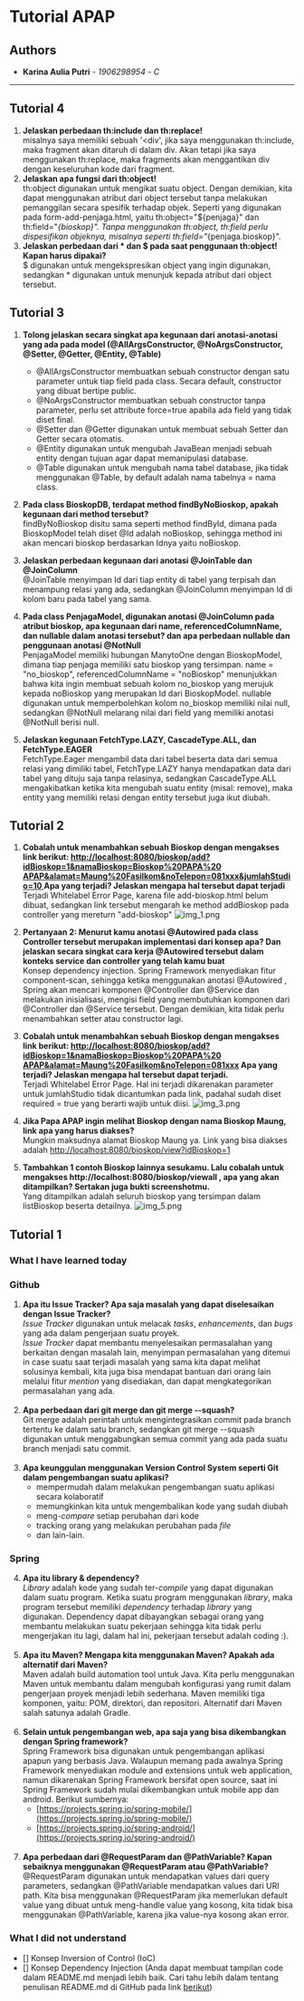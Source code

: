 # Tutorial APAP
## Authors
* **Karina Aulia Putri** - *1906298954* - *C*
--- 
## Tutorial 4
1. **Jelaskan perbedaan th:include dan th:replace!**
   <br> misalnya saya memiliki sebuah '<div', jika saya menggunakan th:include, maka fragment akan ditaruh di dalam div.
   Akan tetapi jika saya menggunakan th:replace, maka fragments akan menggantikan div dengan keseluruhan kode dari fragment.
2. **Jelaskan apa fungsi dari th:object!**
   <br> th:object digunakan untuk mengikat suatu object. Dengan demikian, kita dapat menggunakan atribut dari object tersebut tanpa melakukan pemanggilan secara spesifik
   terhadap objek. Seperti yang digunakan pada form-add-penjaga.html, yaitu th:object="${penjaga}" dan th:field="*{bioskop}". Tanpa menggunakan th:object,
   th:field perlu dispesifikan objeknya, misalnya seperti th:field="*{penjaga.bioskop}".
3. **Jelaskan perbedaan dari * dan $ pada saat penggunaan th:object! Kapan harus dipakai?**
   <br> $ digunakan untuk mengekspresikan object yang ingin digunakan, sedangkan * digunakan untuk menunjuk kepada atribut dari object tersebut.

## Tutorial 3
1. **Tolong jelaskan secara singkat apa kegunaan dari anotasi-anotasi yang ada pada model
   (@AllArgsConstructor, @NoArgsConstructor, @Setter, @Getter, @Entity, @Table)**
   - @AllArgsConstructor membuatkan sebuah constructor dengan satu parameter untuk tiap
   field pada class. Secara default, constructor yang dibuat bertipe public.
   - @NoArgsConstructor membuatkan sebuah constructor tanpa parameter, perlu set attribute
     force=true apabila ada field yang tidak diset final.
   - @Setter dan @Getter digunakan untuk membuat sebuah Setter dan Getter secara otomatis.
   - @Entity digunakan untuk mengubah JavaBean menjadi sebuah entity dengan tujuan agar dapat
     memanipulasi database.
   - @Table digunakan untuk mengubah nama tabel database, jika tidak menggunakan @Table, by default
     adalah nama tabelnya = nama class.
   
2. **Pada class BioskopDB, terdapat method findByNoBioskop, apakah kegunaan dari method
   tersebut?**
   <br>findByNoBioskop disitu sama seperti method findById, dimana pada BioskopModel telah diset @Id
   adalah noBioskop, sehingga  method ini akan mencari bioskop berdasarkan Idnya yaitu noBioskop.

3. **Jelaskan perbedaan kegunaan dari anotasi @JoinTable dan @JoinColumn**
   <br> @JoinTable menyimpan Id dari tiap entity di tabel yang terpisah dan menampung relasi yang ada, sedangkan @JoinColumn
   menyimpan Id di kolom baru pada tabel yang sama.

4. **Pada class PenjagaModel, digunakan anotasi @JoinColumn pada atribut bioskop, apa
   kegunaan dari name, referencedColumnName, dan nullable dalam anotasi tersebut? dan apa
   perbedaan nullable dan penggunaan anotasi @NotNull**
   <br>PenjagaModel memiliki hubungan ManytoOne dengan BioskopModel, dimana tiap penjaga memiliki satu bioskop yang tersimpan.
   name = "no_bioskop", referencedColumnName = "noBioskop" menunjukkan bahwa kita ingin membuat sebuah kolom no_bioskop yang merujuk kepada
   noBioskop yang merupakan Id dari BioskopModel. nullable digunakan untuk memperbolehkan kolom no_bioskop memiliki nilai
   null, sedangkan @NotNull melarang nilai dari field yang memiliki anotasi @NotNull berisi null. 

5. **Jelaskan kegunaan FetchType.LAZY, CascadeType.ALL, dan FetchType.EAGER**
   <br>FetchType.Eager mengambil data dari tabel beserta data dari semua relasi yang dimiliki tabel, FetchType.LAZY hanya mendapatkan
   data dari tabel yang dituju saja tanpa relasinya, sedangkan CascadeType.ALL mengakibatkan ketika kita mengubah suatu entity (misal: remove), maka entity
   yang memiliki relasi dengan entity tersebut juga ikut diubah. 


## Tutorial 2
1. **Cobalah untuk menambahkan sebuah Bioskop dengan mengakses link berikut:
   [http://localhost:8080/bioskop/add?idBioskop=1&namaBioskop=Bioskop%20PAPA%20
   APAP&alamat=Maung%20Fasilkom&noTelepon=081xxx&jumlahStudio=10 ]()
   Apa yang terjadi? Jelaskan mengapa hal tersebut dapat terjadi**
   <br/> Terjadi Whitelabel Error Page, karena file add-bioskop.html belum dibuat, sedangkan link tersebut
   mengarah ke method addBioskop pada controller yang mereturn "add-bioskop"
   ![img_1.png](img_1.png)

2. **Pertanyaan 2: Menurut kamu anotasi @Autowired pada class Controller tersebut
   merupakan implementasi dari konsep apa? Dan jelaskan secara singkat cara kerja
   @Autowired tersebut dalam konteks service dan controller yang telah kamu buat**
   <br/> Konsep dependency injection.
   Spring Framework menyediakan fitur component-scan, sehingga ketika menggunakan anotasi @Autowired
   , Spring akan mencari komponen @Controller dan @Service dan melakukan inisialisasi, mengisi field
   yang membutuhkan komponen dari @Controller dan @Service tersebut. Dengan demikian,
   kita tidak perlu menambahkan setter atau constructor lagi.
3. **Cobalah untuk menambahkan sebuah Bioskop dengan mengakses link
   berikut:
   [http://localhost:8080/bioskop/add?idBioskop=1&namaBioskop=Bioskop%20PAPA%20
   APAP&alamat=Maung%20Fasilkom&noTelepon=081xxx]() Apa yang terjadi? Jelaskan
   mengapa hal tersebut dapat terjadi.**
   <br/> Terjadi Whitelabel Error Page. Hal ini terjadi dikarenakan parameter untuk jumlahStudio tidak dicantumkan
   pada link, padahal sudah diset required = true yang berarti wajib untuk diisi.
   ![img_3.png](img_3.png)
4. **Jika Papa APAP ingin melihat Bioskop dengan nama Bioskop Maung,
   link apa yang harus diakses?**
   <br/> Mungkin maksudnya alamat Bioskop Maung ya. Link yang bisa diakses adalah
   [http://localhost:8080/bioskop/view?idBioskop=1](http://localhost:8080/bioskop/view/id-bioskop/1)
5. **Tambahkan 1 contoh Bioskop lainnya sesukamu. Lalu cobalah untuk
   mengakses http://localhost:8080/bioskop/viewall , apa yang akan ditampilkan? Sertakan
   juga bukti screenshotmu.**
   <br/> Yang ditampilkan adalah seluruh bioskop yang tersimpan dalam listBioskop beserta detailnya.
   ![img_5.png](img_5.png)

## Tutorial 1
### What I have learned today

### Github
1. **Apa itu Issue Tracker? Apa saja masalah yang dapat diselesaikan dengan Issue Tracker?**
   <br/> _Issue Tracker_ digunakan untuk melacak _tasks_, _enhancements_, dan _bugs_ yang ada dalam pengerjaan suatu proyek.
   <br/> _Issue Tracker_ dapat membantu menyelesaikan permasalahan yang berkaitan dengan masalah lain, 
   menyimpan permasalahan yang ditemui in case suatu saat terjadi masalah yang sama kita dapat melihat solusinya
   kembali, kita juga bisa mendapat bantuan dari orang lain melalui fitur _mention_ yang disediakan, dan 
   dapat mengkategorikan permasalahan yang ada.<br/><br/>
2. **Apa perbedaan dari git merge dan git merge --squash?**
   <br/> Git merge adalah perintah untuk mengintegrasikan commit pada branch tertentu ke dalam satu branch, 
   sedangkan git merge --squash digunakan untuk menggabungkan semua commit yang ada pada suatu branch menjadi satu commit. <br/></br>
3. **Apa keunggulan menggunakan Version Control System seperti Git dalam pengembangan
   suatu aplikasi?**
   - mempermudah dalam melakukan pengembangan suatu aplikasi 
   secara kolaboratif
   - memungkinkan kita untuk mengembalikan kode yang sudah diubah
   - meng-_compare_ setiap perubahan dari kode
   - tracking orang yang melakukan perubahan pada _file_
   - dan lain-lain.
### Spring
4. **Apa itu library & dependency?**
   <br/>_Library_ adalah kode yang sudah ter-_compile_ yang dapat digunakan dalam suatu program.
   Ketika suatu program menggunakan _library_, maka program tersebut memiliki _dependency_ terhadap
   _library_ yang digunakan. Dependency dapat dibayangkan sebagai orang yang membantu melakukan suatu pekerjaan
   sehingga kita tidak perlu mengerjakan itu lagi, dalam hal ini, pekerjaan tersebut adalah coding :).
   <br/><br/>
5. **Apa itu Maven? Mengapa kita menggunakan Maven? Apakah ada alternatif dari Maven?**
   <br/>Maven adalah build automation tool untuk Java. Kita perlu menggunakan Maven untuk membantu dalam 
   mengubah konfigurasi yang rumit dalam pengerjaan proyek menjadi lebih sederhana. 
   Maven memiliki tiga komponen, yaitu: POM, direktori, dan repositori. Alternatif dari Maven
   salah satunya adalah Gradle. <br/><br/>
6. **Selain untuk pengembangan web, apa saja yang bisa dikembangkan dengan Spring
   framework?**
   <br/>Spring Framework bisa digunakan untuk pengembangan aplikasi apapun yang berbasis Java.
   Walaupun memang pada awalnya Spring Framework menyediakan module and extensions untuk web application,
   namun dikarenakan Spring Framework bersifat open source, saat ini Spring Framework sudah mulai dikembangkan
   untuk mobile app dan android. Berikut sumbernya: 
   - [https://projects.spring.io/spring-mobile/](https://projects.spring.io/spring-mobile/)
   - [https://projects.spring.io/spring-android/](https://projects.spring.io/spring-android/)
<br/><br/>
7. **Apa perbedaan dari @RequestParam dan @PathVariable? Kapan sebaiknya
   menggunakan @RequestParam atau @PathVariable?**
   @RequestParam digunakan untuk mendapatkan values dari query parameters, sedangkan @PathVariable
   mendapatkan values dari URI path. Kita bisa menggunakan @RequestParam jika memerlukan default value
   yang dibuat untuk meng-handle value yang kosong, kita tidak bisa menggunakan @PathVariable, karena jika
   value-nya kosong akan error.



### What I did not understand
- [] Konsep Inversion of Control (IoC)
- [] Konsep Dependency Injection
  (Anda dapat membuat tampilan code dalam README.md menjadi lebih baik. Cari tahu
  lebih dalam tentang penulisan README.md di GitHub pada link
  [berikut](https://help.github.com/en/articles/basic-writing-and-formatting-syntax))
